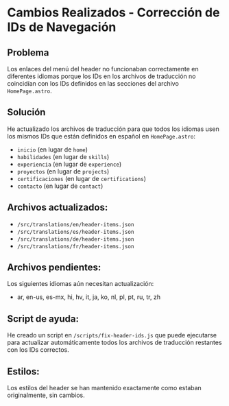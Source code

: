 # Cambios Realizados - Corrección de IDs de Navegación

## Problema
Los enlaces del menú del header no funcionaban correctamente en diferentes idiomas porque los IDs en los archivos de traducción no coincidían con los IDs definidos en las secciones del archivo `HomePage.astro`.

## Solución
He actualizado los archivos de traducción para que todos los idiomas usen los mismos IDs que están definidos en español en `HomePage.astro`:

- `inicio` (en lugar de `home`)
- `habilidades` (en lugar de `skills`)
- `experiencia` (en lugar de `experience`)
- `proyectos` (en lugar de `projects`)
- `certificaciones` (en lugar de `certifications`)
- `contacto` (en lugar de `contact`)

## Archivos actualizados:
- `/src/translations/en/header-items.json`
- `/src/translations/es/header-items.json`
- `/src/translations/de/header-items.json`
- `/src/translations/fr/header-items.json`

## Archivos pendientes:
Los siguientes idiomas aún necesitan actualización:
- ar, en-us, es-mx, hi, hv, it, ja, ko, nl, pl, pt, ru, tr, zh

## Script de ayuda:
He creado un script en `/scripts/fix-header-ids.js` que puede ejecutarse para actualizar automáticamente todos los archivos de traducción restantes con los IDs correctos.

## Estilos:
Los estilos del header se han mantenido exactamente como estaban originalmente, sin cambios.
